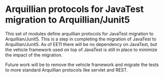 # Arquillian protocols for JavaTest migration to Arquillian/Junit5

This set of modules define arquillian protocols for JavaTest migration to Arquillian/Junit5. This is a step in completing the migration of JavaTest to Arquillian/Junit5. As of EE11 there will be no dependency on JavaTest, but the vehicle framework used on top of JavaTest is still in place to minimize the impact of the migration.

Future work will be to remove the vehicle framework and migrate the tests to more standard Arquillian protocols like servlet and REST.
